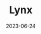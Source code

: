 ---
title: "Lynx"
type: constellation
borders:
  - Auriga
  - Camelopardalis
  - Cancer
  - Gemini
  - Leo
  - Leo Minor
  - Ursa Major
date: 2023-06-24
hashtag: lynx
subdivision-of:
  - northern celestial hemisphere
tags:
  - constellation
---